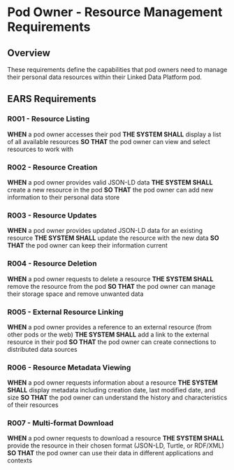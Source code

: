# Pod Owner - Resource Management Requirements

## Overview
These requirements define the capabilities that pod owners need to manage their personal data resources within their Linked Data Platform pod.

## EARS Requirements

### R001 - Resource Listing
**WHEN** a pod owner accesses their pod
**THE SYSTEM SHALL** display a list of all available resources
**SO THAT** the pod owner can view and select resources to work with

### R002 - Resource Creation
**WHEN** a pod owner provides valid JSON-LD data
**THE SYSTEM SHALL** create a new resource in the pod
**SO THAT** the pod owner can add new information to their personal data store

### R003 - Resource Updates
**WHEN** a pod owner provides updated JSON-LD data for an existing resource
**THE SYSTEM SHALL** update the resource with the new data
**SO THAT** the pod owner can keep their information current

### R004 - Resource Deletion
**WHEN** a pod owner requests to delete a resource
**THE SYSTEM SHALL** remove the resource from the pod
**SO THAT** the pod owner can manage their storage space and remove unwanted data

### R005 - External Resource Linking
**WHEN** a pod owner provides a reference to an external resource (from other pods or the web)
**THE SYSTEM SHALL** add a link to the external resource in their pod
**SO THAT** the pod owner can create connections to distributed data sources

### R006 - Resource Metadata Viewing
**WHEN** a pod owner requests information about a resource
**THE SYSTEM SHALL** display metadata including creation date, last modified date, and size
**SO THAT** the pod owner can understand the history and characteristics of their resources

### R007 - Multi-format Download
**WHEN** a pod owner requests to download a resource
**THE SYSTEM SHALL** provide the resource in their chosen format (JSON-LD, Turtle, or RDF/XML)
**SO THAT** the pod owner can use their data in different applications and contexts